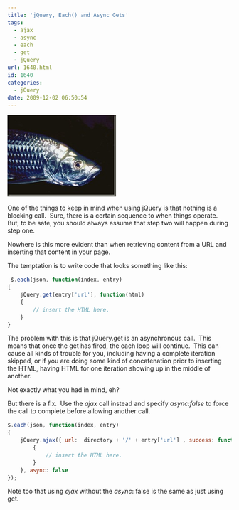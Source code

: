 ```yaml
---
title: 'jQuery, Each() and Async Gets'
tags:
  - ajax
  - async
  - each
  - get
  - jQuery
url: 1640.html
id: 1640
categories:
  - jQuery
date: 2009-12-02 06:50:54
---
```


![H04K0067](/uploads/2009/12/H04K0067.jpg "H04K0067")

One of the things to keep in mind when using jQuery is that nothing is a blocking call.  Sure, there is a certain sequence to when things operate.  But, to be safe, you should always assume that step two will happen during step one.

Nowhere is this more evident than when retrieving content from a URL and inserting that content in your page.

The temptation is to write code that looks something like this:

<!-- more -->

``` javascript
 $.each(json, function(index, entry)
{
    jQuery.get(entry['url'], function(html)
    {
        // insert the HTML here.
    }
}
```

The problem with this is that jQuery.get is an asynchronous call.  This means that once the get has fired, the each loop will continue.  This can cause all kinds of trouble for you, including having a complete iteration skipped, or if you are doing some kind of concatenation prior to inserting the HTML, having HTML for one iteration showing up in the middle of another.

Not exactly what you had in mind, eh?

But there is a fix.  Use the _ajax_ call instead and specify _async:false_ to force the call to complete before allowing another call.

``` javascript
$.each(json, function(index, entry)
{
    jQuery.ajax({ url:  directory + '/' + entry['url'] , success: function(html)
        {
            // insert the HTML here.
        }
    }, async: false
});
```

Note too that using _ajax_ without the _async_: false is the same as just using get.
